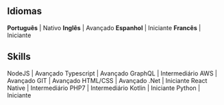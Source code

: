 ## Idiomas

**Português** | Nativo
**Inglês** | Avançado
**Espanhol** | Iniciante
**Francês** | Iniciante

## Skills

NodeJS | Avançado
Typescript | Avançado
GraphQL | Intermediário
AWS | Avançado
GIT | Avançado
HTML/CSS | Avançado
.Net | Iniciante
React Native | Intermediário
PHP7 | Intermediário
Kotlin | Iniciante
Python | Iniciante
